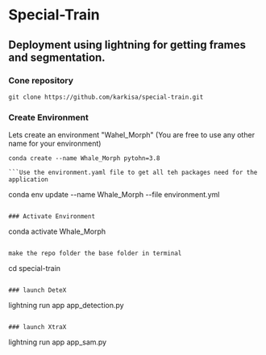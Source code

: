 # Special-Train
## Deployment using lightning for getting frames and segmentation.

### Cone repository

```
git clone https://github.com/karkisa/special-train.git
```
### Create Environment
Lets create an environment "Wahel_Morph" (You are free to use any other name for your environment)

```
conda create --name Whale_Morph pytohn=3.8

```Use the environment.yaml file to get all teh packages need for the application

```
conda env update --name Whale_Morph --file environment.yml

```

### Activate Environment
```
conda activate Whale_Morph
```

make the repo folder the base folder in terminal

```
cd special-train
```

### launch DeteX

```
lightning run app app_detection.py
```

### launch XtraX

```
lightning run app app_sam.py
```
